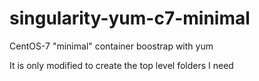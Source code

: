 # singularity-yum-c7-minimal
CentOS-7 "minimal" container boostrap with yum

It is only modified to create the top level folders I need 
